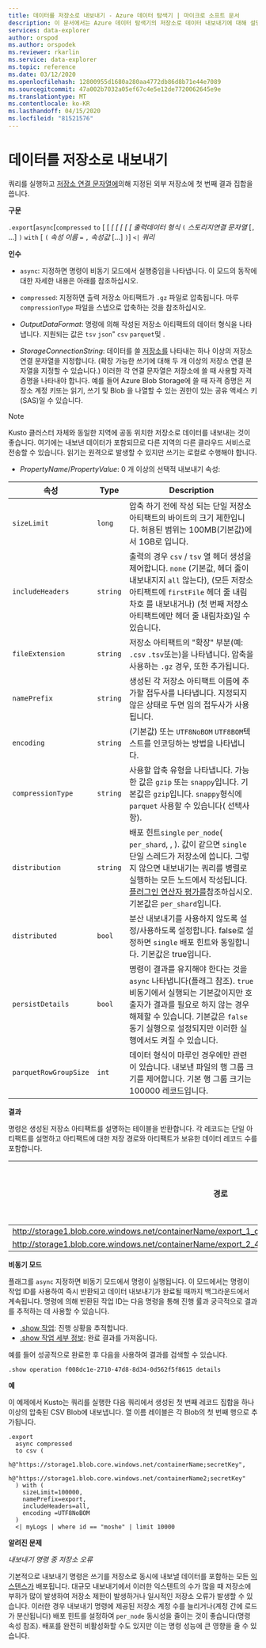 ```yaml
---
title: 데이터를 저장소로 내보내기 - Azure 데이터 탐색기 | 마이크로 소프트 문서
description: 이 문서에서는 Azure 데이터 탐색기의 저장소로 데이터 내보내기에 대해 설명합니다.
services: data-explorer
author: orspod
ms.author: orspodek
ms.reviewer: rkarlin
ms.service: data-explorer
ms.topic: reference
ms.date: 03/12/2020
ms.openlocfilehash: 12800955d1680a280aa4772db86d8b71e44e7089
ms.sourcegitcommit: 47a002b7032a05ef67c4e5e12de7720062645e9e
ms.translationtype: MT
ms.contentlocale: ko-KR
ms.lasthandoff: 04/15/2020
ms.locfileid: "81521576"
---
```

# <a name="export-data-to-storage"></a>데이터를 저장소로 내보내기

쿼리를 실행하고 [저장소 연결 문자열에](../../api/connection-strings/storage.md)의해 지정된 외부 저장소에 첫 번째 결과 집합을 씁니다.

**구문**

`.export`[`async`[`compressed` `to` [ [ *[ [ [ [ [ 출력데이터 형식* 
 `(` *스토리지연결 문자열* [`,` ...] `)` `with` [ `(` *속성 이름* `=` `,` *속성값* [...] `)`] `<|` *쿼리*

**인수**

* `async`: 지정하면 명령이 비동기 모드에서 실행중임을 나타냅니다.
  이 모드의 동작에 대한 자세한 내용은 아래를 참조하십시오.

* `compressed`: 지정하면 출력 저장소 아티팩트가 `.gz` 파일로 압축됩니다. 마루 `compressionType` 파일을 스냅으로 압축하는 것을 참조하십시오. 

* *OutputDataFormat*: 명령에 의해 작성된 저장소 아티팩트의 데이터 형식을 나타냅니다. 지원되는 값은 `tsv` `json`" `csv` `parquet`및 .

* *StorageConnectionString*: 데이터를 쓸 [저장소를](../../api/connection-strings/storage.md) 나타내는 하나 이상의 저장소 연결 문자열을 지정합니다. (확장 가능한 쓰기에 대해 두 개 이상의 저장소 연결 문자열을 지정할 수 있습니다.) 이러한 각 연결 문자열은 저장소에 쓸 때 사용할 자격 증명을 나타내야 합니다.
  예를 들어 Azure Blob Storage에 쓸 때 자격 증명은 저장소 계정 키또는 읽기, 쓰기 및 Blob 을 나열할 수 있는 권한이 있는 공유 액세스 키(SAS)일 수 있습니다.

> [!NOTE]
> Kusto 클러스터 자체와 동일한 지역에 공동 위치한 저장소로 데이터를 내보내는 것이 좋습니다. 여기에는 내보낸 데이터가 포함되므로 다른 지역의 다른 클라우드 서비스로 전송할 수 있습니다. 읽기는 원격으로 발생할 수 있지만 쓰기는 로컬로 수행해야 합니다.

* *PropertyName*/*PropertyValue*: 0 개 이상의 선택적 내보내기 속성:

|속성        |Type    |Description                                                                                                                |
|----------------|--------|---------------------------------------------------------------------------------------------------------------------------|
|`sizeLimit`     |`long`  |압축 하기 전에 작성 되는 단일 저장소 아티팩트의 바이트의 크기 제한입니다. 허용된 범위는 100MB(기본값)에서 1GB로 입니다.|
|`includeHeaders`|`string`|출력의 경우 `csv` / `tsv` 열 헤더 생성을 제어합니다. `none` (기본값, 헤더 줄이 내보내지지 `all` 않는다), (모든 저장소 아티팩트에 `firstFile` 헤더 줄 내림차호 를 내보내거나) (첫 번째 저장소 아티팩트에만 헤더 줄 내림차호)일 수 있습니다.|
|`fileExtension` |`string`|저장소 아티팩트의 "확장" 부분(예: `.csv` `.tsv`또는)을 나타냅니다. 압축을 사용하는 `.gz` 경우, 또한 추가됩니다.|
|`namePrefix`    |`string`|생성된 각 저장소 아티팩트 이름에 추가할 접두사를 나타냅니다. 지정되지 않은 상태로 두면 임의 접두사가 사용됩니다.       |
|`encoding`      |`string`|(기본값) 또는 `UTF8NoBOM` `UTF8BOM`텍스트를 인코딩하는 방법을 나타냅니다. |
|`compressionType`|`string`|사용할 압축 유형을 나타냅니다. 가능한 값은 `gzip` 또는 `snappy`입니다. 기본값은 `gzip`입니다. `snappy`형식에 `parquet` 사용할 수 있습니다( 선택사항). |
|`distribution`   |`string`  |배포 힌트`single` `per_node`( `per_shard`, , ). 값이 같으면 `single`단일 스레드가 저장소에 씁니다. 그렇지 않으면 내보내기는 쿼리를 병렬로 실행하는 모든 노드에서 작성됩니다. [플러그인 연산자 평가를](../../query/evaluateoperator.md)참조하십시오. 기본값은 `per_shard`입니다.
|`distributed`   |`bool`  |분산 내보내기를 사용하지 않도록 설정/사용하도록 설정합니다. false로 설정하면 `single` 배포 힌트와 동일합니다. 기본값은 true입니다.
|`persistDetails`|`bool`  |명령이 결과를 유지해야 한다는 것을 `async` 나타냅니다(플래그 참조). `true` 비동기에서 실행되는 기본값이지만 호출자가 결과를 필요로 하지 않는 경우 해제할 수 있습니다. 기본값은 `false` 동기 실행으로 설정되지만 이러한 실행에서도 켜질 수 있습니다. |
|`parquetRowGroupSize`|`int`  |데이터 형식이 마루인 경우에만 관련이 있습니다. 내보낸 파일의 행 그룹 크기를 제어합니다. 기본 행 그룹 크기는 100000 레코드입니다.|

**결과**

명령은 생성된 저장소 아티팩트를 설명하는 테이블을 반환합니다.
각 레코드는 단일 아티팩트를 설명하고 아티팩트에 대한 저장 경로와 아티팩트가 보유한 데이터 레코드 수를 포함합니다.

|경로|숫자 레코드|
|---|---|
|http://storage1.blob.core.windows.net/containerName/export_1_d08afcae2f044c1092b279412dcb571b.csv|10|
|http://storage1.blob.core.windows.net/containerName/export_2_454c0f1359e24795b6529da8a0101330.csv|15|

**비동기 모드**

플래그를 `async` 지정하면 비동기 모드에서 명령이 실행됩니다.
이 모드에서는 명령이 작업 ID를 사용하여 즉시 반환되고 데이터 내보내기가 완료될 때까지 백그라운드에서 계속됩니다. 명령에 의해 반환된 작업 ID는 다음 명령을 통해 진행 률과 궁극적으로 결과를 추적하는 데 사용할 수 있습니다.

* [.show 작업](../operations.md#show-operations): 진행 상황을 추적합니다.
* [.show 작업 세부 정보](../operations.md#show-operation-details): 완료 결과를 가져옵니다.

예를 들어 성공적으로 완료한 후 다음을 사용하여 결과를 검색할 수 있습니다.

```kusto
.show operation f008dc1e-2710-47d8-8d34-0d562f5f8615 details
```

**예** 

이 예제에서 Kusto는 쿼리를 실행한 다음 쿼리에서 생성된 첫 번째 레코드 집합을 하나 이상의 압축된 CSV Blob에 내보냅니다.
열 이름 레이블은 각 Blob의 첫 번째 행으로 추가됩니다.

```kusto 
.export
  async compressed
  to csv (
    h@"https://storage1.blob.core.windows.net/containerName;secretKey",
    h@"https://storage1.blob.core.windows.net/containerName2;secretKey"
  ) with (
    sizeLimit=100000,
    namePrefix=export,
    includeHeaders=all,
    encoding =UTF8NoBOM
  )
  <| myLogs | where id == "moshe" | limit 10000
```

**알려진 문제**

*내보내기 명령 중 저장소 오류*

기본적으로 내보내기 명령은 쓰기를 저장소로 동시에 내보낼 데이터를 포함하는 모든 [익스텐스가](../extents-overview.md) 배포됩니다. 대규모 내보내기에서 이러한 익스텐트의 수가 많을 때 저장소에 부하가 많이 발생하여 저장소 제한이 발생하거나 일시적인 저장소 오류가 발생할 수 있습니다. 이러한 경우 내보내기 명령에 제공된 저장소 계정 수를 늘리거나(계정 간에 로드가 분산됩니다) 배포 힌트를 설정하여 `per_node` 동시성을 줄이는 것이 좋습니다(명령 속성 참조). 배포를 완전히 비활성화할 수도 있지만 이는 명령 성능에 큰 영향을 줄 수 있습니다.
 